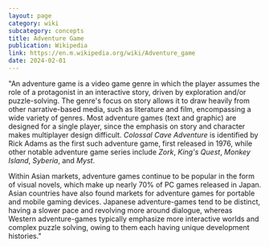```yaml
---
layout: page
category: wiki
subcategory: concepts
title: Adventure Game
publication: Wikipedia
link: https://en.m.wikipedia.org/wiki/Adventure_game
date: 2024-02-01
---
```


"An adventure game is a video game genre in which the player assumes the role of a protagonist in an interactive story, driven by exploration and/or puzzle-solving. The genre's focus on story allows it to draw heavily from other narrative-based media, such as literature and film, encompassing a wide variety of genres. Most adventure games (text and graphic) are designed for a single player, since the emphasis on story and character makes multiplayer design difficult. *Colossal Cave Adventure* is identified by Rick Adams as the first such adventure game, first released in 1976, while other notable adventure game series include *Zork*, *King's Quest*, *Monkey Island*, *Syberia*, and *Myst*.

Within Asian markets, adventure games continue to be popular in the form of visual novels, which make up nearly 70% of PC games released in Japan. Asian countries have also found markets for adventure games for portable and mobile gaming devices. Japanese adventure-games tend to be distinct, having a slower pace and revolving more around dialogue, whereas Western adventure-games typically emphasize more interactive worlds and complex puzzle solving, owing to them each having unique development histories."
